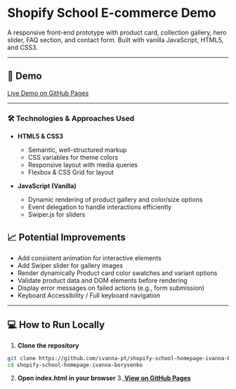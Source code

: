 # Shopify School E-commerce Demo

A responsive front-end prototype with product card, collection gallery, hero slider, FAQ section, and contact form. Built with vanilla JavaScript, HTML5, and CSS3.

---
## 🚀 Demo
[Live Demo on GitHub Pages](https://ivanna-pt.github.io/shopify-school-homepage-ivanna-borysenko/)


---
### 🛠 Technologies & Approaches Used
- **HTML5 & CSS3**
    - Semantic, well-structured markup
    - CSS variables for theme colors
    - Responsive layout with media queries
    - Flexbox & CSS Grid for layout

- **JavaScript (Vanilla)**
    - Dynamic rendering of product gallery and color/size options
    - Event delegation to handle interactions efficiently
    - Swiper.js for sliders  

## 📈 Potential Improvements
- Add consistent animation for interactive elements
- Add Swiper slider for gallery images
- Render dynamically Product card color swatches and variant options
- Validate product data and DOM elements before rendering 
- Display error messages on failed actions (e.g., form submission)
- Keyboard Accessibility / Full keyboard navigation

---

## 💻 How to Run Locally

1. **Clone the repository**

```bash
git clone https://github.com/ivanna-pt/shopify-school-homepage-ivanna-borysenko.git
cd shopify-school-homepage-ivanna-borysenko
```

2. **Open index.html in your browser**
3.[ **View on GitHub Pages**](https://ivanna-pt.github.io/shopify-school-homepage-ivanna-borysenko/)
